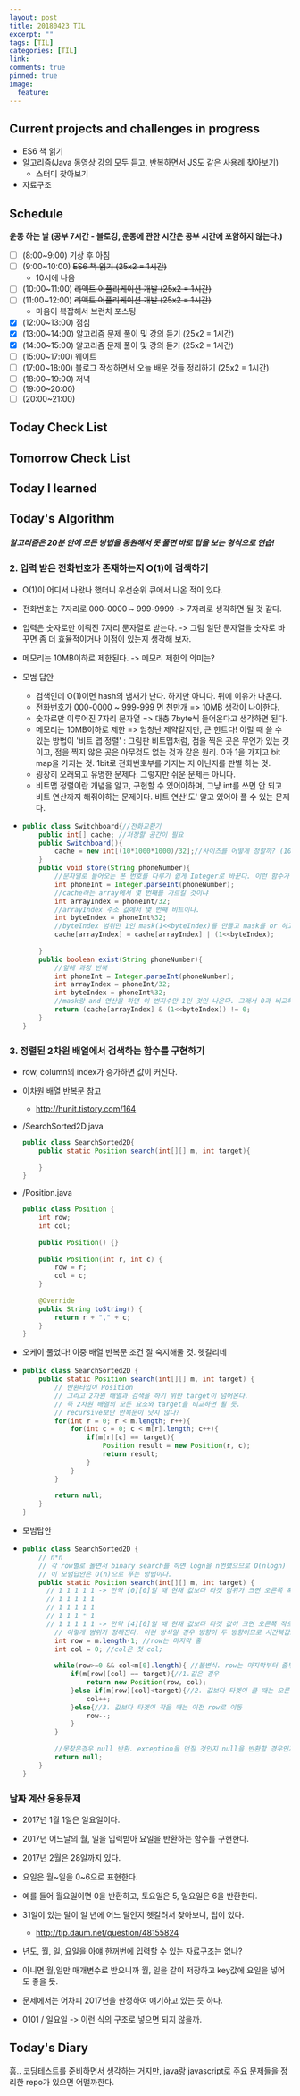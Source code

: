 ```yaml
---
layout: post
title: 20180423 TIL
excerpt: ""
tags: [TIL]
categories: [TIL]
link:
comments: true
pinned: true
image:
  feature:
---
```


## Current projects and challenges in progress

- ES6 책 읽기
- 알고리즘(Java 동영상 강의 모두 듣고, 반복하면서 JS도 같은 사용례 찾아보기)
  - 스터디 찾아보기
- 자료구조

## Schedule

**운동 하는 날 (공부 7시간 - 블로깅, 운동에 관한 시간은 공부 시간에 포함하지 않는다.)**

- [ ] (8:00~9:00) 기상 후 아침 
- [ ] (9:00~10:00) ~~ES6 책 읽기  (25x2 = 1시간)~~
  - 10시에 나옴
- [ ] (10:00~11:00) ~~리액트 어플리케이션 개발 (25x2 = 1시간)~~
- [ ] (11:00~12:00) ~~리액트 어플리케이션 개발 (25x2 = 1시간)~~
  - 마음이 복잡해서 브런치 포스팅
- [x] (12:00~13:00) 점심 
- [x] (13:00~14:00) 알고리즘 문제 풀이 및 강의 듣기 (25x2 = 1시간)
- [x] (14:00~15:00) 알고리즘 문제 풀이 및 강의 듣기 (25x2 = 1시간)
- [ ] (15:00~17:00) 웨이트
- [ ] (17:00~18:00) 블로그 작성하면서 오늘 배운 것들 정리하기 (25x2 = 1시간) 
- [ ] (18:00~19:00) 저녁 
- [ ] (19:00~20:00)
- [ ] (20:00~21:00)

## Today Check List



## Tomorrow Check List



## Today I learned



## Today's Algorithm

##### 알고리즘은 20분 안에 모든 방법을 동원해서 못 풀면 바로 답을 보는 형식으로 연습!



### 2. 입력 받은 전화번호가 존재하는지 O(1)에 검색하기

- O(1)이 어디서 나왔나 했더니 우선순위 큐에서 나온 적이 있다.


- 전화번호는 7자리로 000-0000 ~ 999-9999 -> 7자리로 생각하면 될 것 같다.

- 입력은 숫자로만 이뤄진 7자리 문자열로 받는다. -> 그럼 일단 문자열을 숫자로 바꾸면 좀 더 효율적이거나 이점이 있는지 생각해 보자.

- 메모리는 10MB이하로 제한된다. -> 메모리 제한의 의미는?

- 모범 답안

  - 검색인데 O(1)이면 hash의 냄새가 난다. 하지만 아니다. 뒤에 이유가 나온다.
  - 전화번호가 000-0000 ~ 999-999 면 천만개 => 10MB 생각이 나야한다.
  - 숫자로만 이루어진 7자리 문자열 => 대충 7byte씩 들어온다고 생각하면 된다.
  - 메모리는 10MB이하로 제한 => 엄청난 제약같지만, 큰 힌트다! 이럴 때 쓸 수 있는 방법이 '비트 맵 정렬' : 그림판 비트맵처럼, 점을 찍은 곳은 무언가 있는 것이고, 점을 찍지 않은 곳은 아무것도 없는 것과 같은 원리. 0과 1을 가지고 bit map을 가지는 것. 1bit로 전화번호부를 가지는 지 아닌지를 판별 하는 것.
  - 굉장히 오래되고 유명한 문제다. 그렇지만 쉬운 문제는 아니다.
  - 비트맵 정렬이란 개념을 알고, 구현할 수 있어야하며, 그냥 int를 쓰면 안 되고 비트 연산까지 해줘야하는 문제이다. 비트 연산'도' 알고 있어야 풀 수 있는 문제다.

- ~~~java
  public class Switchboard{//전화교환기
      public int[] cache; //저장할 공간이 필요
      public Switchboard(){
          cache = new int[(10*1000*1000)/32];//사이즈를 어떻게 정할까? (10*1000*1000)으로 사이즈가 10MB면 int가 4byte이므로 40MB가 되어 메모리 10MB를 넘어가버린다. integer는 4Byte이므로 32bit이다. 따라서 32로 나누면 된다. 왜? Integer안에 전화번호 32개 넣을 수 있다. 000...00001 은 첫 번째 전화 번호 000-0001가 있다는 얘기이고, 000...00010 면 두 번째 전화번호 000-0002가 있다는 얘기이다. 이런식으로 진행하여 999-9999까지 넣는 것. 2^32면 충분히 천만개를 넘으므로 모두 표현이 가능하다.
      }
      public void store(String phoneNumber){
          //문자열로 들어오는 폰 번호를 다루기 쉽게 Integer로 바꾼다. 이런 함수가 기억이 안나면 면접관한테 물어보자.
          int phoneInt = Integer.parseInt(phoneNumber);
          //cache라는 array에서 몇 번째를 가르킬 것이냐
          int arrayIndex = phoneInt/32;
          //arrayIndex 주소 값에서 몇 번째 비트이냐.
          int byteIndex = phoneInt%32;
          //byteIndex 범위만 1인 mask(1<<byteIndex)를 만들고 mask를 or 하고 쉬프트연산 하면 된다.
          cache[arrayIndex] = cache[arrayIndex] | (1<<byteIndex);
          
      }
      public boolean exist(String phoneNumber){
          //앞에 과정 반복
          int phoneInt = Integer.parseInt(phoneNumber);
          int arrayIndex = phoneInt/32;
          int byteIndex = phoneInt%32;
          //mask랑 and 연산을 하면 이 번지수만 1인 것인 나온다. 그래서 0과 비교하여 존재하는지 아닌지를 판단하여 반환
          return (cache[arrayIndex] & (1<<byteIndex)) != 0;
      }
  }
  ~~~



### 3. 정렬된 2차원 배열에서 검색하는 함수를 구현하기

* row, column의 index가 증가하면 값이 커진다.

* 이차원 배열 반복문 참고

  * http://hunit.tistory.com/164

* /SearchSorted2D.java

  ~~~java
  public class SearchSorted2D{
      public static Position search(int[][] m, int target){
          
      }
  }
  ~~~

* /Position.java

  ~~~java
  public class Position {
      int row;
      int col;
      
      public Position() {}
      
      public Position(int r, int c) {
          row = r;
          col = c;
      }
      
      @Override
      public String toString() {
          return r + "," + c;
      }
  }
  ~~~

* 오케이 풀었다! 이중 배열 반복문 조건 잘 숙지해둘 것. 헷갈리네

* ~~~java
  public class SearchSorted2D {
      public static Position search(int[][] m, int target) {
          // 반환타입이 Position
          // 그리고 2차원 배열과 검색을 하기 위한 target이 넘어온다.
          // 즉 2차원 배열의 모든 요소와 target을 비교하면 될 듯.
          // recursive보단 반복문이 낫지 않나?
          for(int r = 0; r < m.length; r++){
              for(int c = 0; c < m[r].length; c++){
                  if(m[r][c] == target){
                      Position result = new Position(r, c);
                      return result;
                  }
              }
          }
          
          return null;
      }
  }
  ~~~

* 모범답안

* ~~~java
  public class SearchSorted2D {
      // n*n
      // 각 row별로 돌면서 binary search를 하면 logn을 n번했으므로 O(nlogn)
      // 이 모범답안은 O(n)으로 푸는 방법이다.
      public static Position search(int[][] m, int target) {
  		// 1 1 1 1 1 -> 만약 [0][0]일 때 현재 값보다 타겟 범위가 크면 오른쪽 혹은 아래쪽으로 갈 수 있다.
  		// 1 1 1 1 1
  		// 1 1 1 1 1
  		// 1 1 1 * 1
  		// 1 1 1 1 1 -> 만약 [4][0]일 때 현재 값보다 타겟 값이 크면 오른쪽 작으면 위쪽으로 가야한다.       
          // 이렇게 범위가 정해진다. 이런 방식일 경우 방향이 두 방향이므로 시간복잡도는 2n이지만 O(n)이 된다.
          int row = m.length-1; //row는 마지막 줄
          int col = 0; //col은 첫 col;
          
          while(row>=0 && col<m[0].length){ //불변식. row는 마지막부터 줄부터 시작하므로 계속 빼므로 0보다 항상 커야하고, col은 첫 번째부터 시작하므로 col의 마지막 줄 숫자보다 커지지 않도록 제한한다.
              if(m[row][col] == target){//1.같은 경우
                  return new Position(row, col);
              }else if(m[row][col]<target){//2. 값보다 타겟이 클 때는 오른쪽 col으로 이동.
                  col++;
              }else{//3. 값보다 타겟이 작을 때는 이전 row로 이동
                  row--;
              }    
          }
          
          //못찾은경우 null 반환. exception을 던질 것인지 null을 반환할 경우인지 물어볼 것.
          return null;
      }
  }
  ~~~



### 날짜 계산 응용문제

* 2017년 1월 1일은 일요일이다.
* 2017년 어느날의 월, 일을 입력받아 요일을 반환하는 함수를 구현한다.
* 2017년 2월은 28일까지 있다.
* 요일은 월~일을 0~6으로 표현한다.
* 예를 들어 월요일이면 0을 반환하고, 토요일은 5, 일요일은 6을 반환한다.


* 31일이 있는 달이 일 년에 어느 달인지 헷갈려서 찾아보니, 팁이 있다.
  * http://tip.daum.net/question/48155824
* 년도, 월, 일, 요일을 아얘 한꺼번에 입력할 수 있는 자료구조는 없나?
* 아니면 월,일만 매개변수로 받으니까 월, 일을 같이 저장하고 key값에 요일을 넣어도 좋을 듯.
* 문제에서는 어차피 2017년을 한정하여 얘기하고 있는 듯 하다.
* 0101 / 일요일 -> 이런 식의 구조로 넣으면 되지 않을까.



## Today's Diary

흠.. 코딩테스트를 준비하면서 생각하는 거지만, java랑 javascript로 주요 문제들을 정리한 repo가 있으면 어떨까한다.